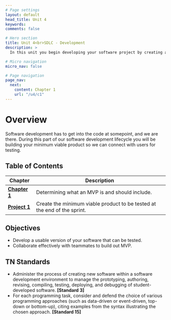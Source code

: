 ```yaml
---
# Page settings
layout: default
head_title: Unit 4
keywords:
comments: false

# Hero section
title: Unit 4<br>SDLC - Development
description: >
  In this unit you begin developing your software project by creating a minimum viable product.

# Micro navigation
micro_nav: false

# Page navigation
page_nav:
  next:
    content: Chapter 1
    url: "/u4/c1"
---
```


# Overview

Software development has to get into the code at somepoint, and we are there. During this part of our software development lifecycle you will be building your minimum viable product so we can connect with users for testing.

## Table of Contents

| Chapter             | Description                                                              |
| ------------------- | ------------------------------------------------------------------------ |
| [**Chapter 1**](c1) | Determining what an MVP is and should include.                           |
| [**Project 1**](p1) | Create the minimum viable product to be tested at the end of the sprint. |

## Objectives

- Develop a usable version of your software that can be tested.
- Collaborate effectively with teammates to build out MVP.

## TN Standards

- Administer the process of creating new software within a software development environment to manage the prototyping, authoring, revising, compiling, testing, deploying, and debugging of student-developed software. **[Standard 3]**
- For each programming task, consider and defend the choice of various programming approaches (such as data-driven or event-driven, top-down or bottom-up), citing examples from the syntax illustrating the chosen approach. **[Standard 15]**
